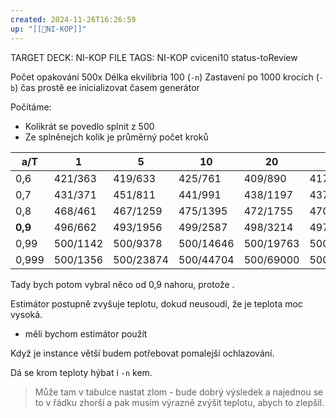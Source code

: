 ```yaml
---
created: 2024-11-26T16:26:59
up: "[[📖NI-KOP]]"
---
```


TARGET DECK: NI-KOP
FILE TAGS: NI-KOP cviceni10 status-toReview

Počet opakování 500x
Délka ekvilibria 100 (`-n`)
Zastavení po 1000 krocích (`-b`)
čas prostě ee inicializovat časem generátor

Počítáme:
- Kolikrát se povedlo splnit z 500
- Ze splněnejch kolik je průměrný počet kroků

| a/T     | 1        | 5         | 10        | 20        | 50        | 100        |
| ------- | -------- | --------- | --------- | --------- | --------- | ---------- |
| 0,6     | 421/363  | 419/633   | 425/761   | 409/890   | 417/1092  | 427/1213   |
| 0,7     | 431/371  | 451/811   | 441/991   | 438/1197  | 437/1449  | 454/1643   |
| 0,8     | 468/461  | 467/1259  | 475/1395  | 472/1755  | 470/2129  | 459/2450   |
| **0,9** | 496/662  | 493/1956  | 499/2587  | 498/3214  | 497/3985  | 499/4632   |
| 0,99    | 500/1142 | 500/9378  | 500/14646 | 500/19763 | 500/26299 | 500/14615  |
| 0,999   | 500/1356 | 500/23874 | 500/44704 | 500/69000 | 500/96000 | 500/103600 |

Tady bych potom vybral něco od 0,9 nahoru, protože .

Estimátor postupně zvyšuje teplotu, dokud neusoudí, že je teplota moc vysoká.
- měli bychom estimátor použít

Když je instance větší budem potřebovat pomalejší ochlazování.

Dá se krom teploty hýbat i `-n` kem.

> Může tam v tabulce nastat zlom - bude dobrý výsledek a najednou se to v řádku zhorší a pak musím výrazně zvýšit teplotu, abych to zlepšil. 